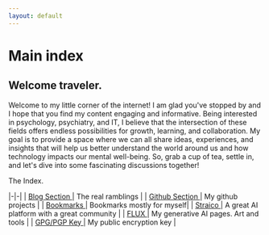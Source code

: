 ```yaml
---
layout: default
---
```

# Main index

## Welcome traveler.

Welcome to my little corner of the internet! I am glad you've stopped by and I hope that you find my content engaging and informative. Being interested in psychology, psychiatry, and IT, I believe that the intersection of these fields offers endless possibilities for growth, learning, and collaboration. My goal is to provide a space where we can all share ideas, experiences, and insights that will help us better understand the world around us and how technology impacts our mental well-being. So, grab a cup of tea, settle in, and let's dive into some fascinating discussions together!

The Index.

|-|-|
| [ Blog Section ](blog) | The real ramblings |
| [ Github Section ](github) | My github projects |
| [ Bookmarks ](bookmarks) | Bookmarks mostly for myself|
| [ Straico ](Straico)| A great AI platform with a great community |
| [ FLUX ](FLUX) | My generative AI pages. Art and tools |
| [ GPG/PGP Key ](gpg) | My public encryption key |
